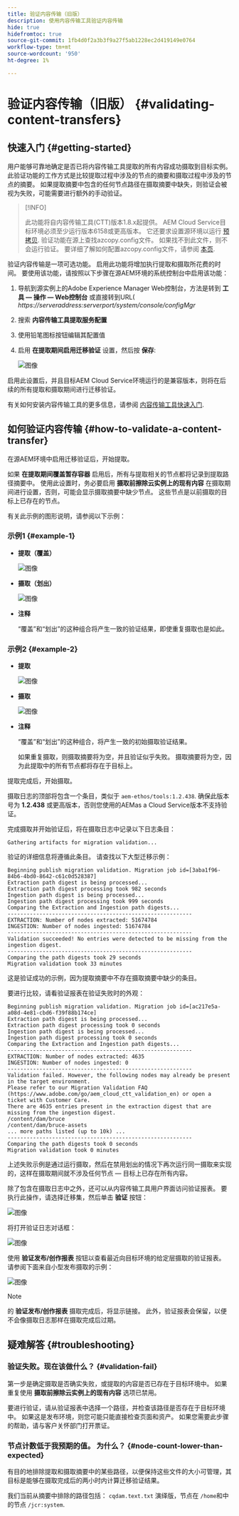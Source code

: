 ```yaml
---
title: 验证内容传输（旧版）
description: 使用内容传输工具验证内容传输
hide: true
hidefromtoc: true
source-git-commit: 1fb4d0f2a3b3f9a27f5ab1228ec2d419149e0764
workflow-type: tm+mt
source-wordcount: '950'
ht-degree: 1%

---
```


# 验证内容传输（旧版） {#validating-content-transfers}

## 快速入门 {#getting-started}

用户能够可靠地确定是否已将内容传输工具提取的所有内容成功摄取到目标实例。 此验证功能的工作方式是比较提取过程中涉及的节点的摘要和摄取过程中涉及的节点的摘要。 如果提取摘要中包含的任何节点路径在摄取摘要中缺失，则验证会被视为失败，可能需要进行额外的手动验证。

>[!INFO]
>
>此功能将自内容传输工具(CTT)版本1.8.x起提供。 AEM Cloud Service目标环境必须至少运行版本6158或更高版本。 它还要求设置源环境以运行 [预拷贝](/help/journey-migration/content-transfer-tool/using-content-transfer-tool/handling-large-content-repositories.md#setting-up-pre-copy-step). 验证功能在源上查找azcopy.config文件。 如果找不到此文件，则不会运行验证。 要详细了解如何配置azcopy.config文件，请参阅 [本页](/help/journey-migration/content-transfer-tool/using-content-transfer-tool/handling-large-content-repositories.md#configure-azcopy-config-file).

验证内容传输是一项可选功能。 启用此功能将增加执行提取和摄取所花费的时间。 要使用该功能，请按照以下步骤在源AEM环境的系统控制台中启用该功能：

1. 导航到源实例上的Adobe Experience Manager Web控制台，方法是转到 **工具 — 操作 — Web控制台** 或直接转到URL( *https://serveraddress:serverport/system/console/configMgr*
1. 搜索 **内容传输工具提取服务配置**
1. 使用铅笔图标按钮编辑其配置值
1. 启用 **在提取期间启用迁移验证** 设置，然后按 **保存**:

   ![图像](/help/journey-migration/content-transfer-tool/assets/CTTvalidation1.png)

启用此设置后，并且目标AEM Cloud Service环境运行的是兼容版本，则将在后续的所有提取和摄取期间进行迁移验证。

有关如何安装内容传输工具的更多信息，请参阅 [内容传输工具快速入门](/help/journey-migration/content-transfer-tool/using-content-transfer-tool/getting-started-content-transfer-tool.md).

## 如何验证内容传输 {#how-to-validate-a-content-transfer}

在源AEM环境中启用迁移验证后，开始提取。

如果 **在提取期间覆盖暂存容器** 启用后，所有与提取相关的节点都将记录到提取路径摘要中。 使用此设置时，务必要启用 **摄取前擦除云实例上的现有内容** 在摄取期间进行设置，否则，可能会显示摄取摘要中缺少节点。 这些节点是以前摄取的目标上已存在的节点。

有关此示例的图形说明，请参阅以下示例：

### 示例1 {#example-1}

* **提取（覆盖）**

   ![图像](/help/journey-migration/content-transfer-tool/assets/CTTextractionoverwrite.png)

* **摄取（划出）**

   ![图像](/help/journey-migration/content-transfer-tool/assets/CTTingestionwipe.png)

* **注释**

   “覆盖”和“划出”的这种组合将产生一致的验证结果，即使重复摄取也是如此。

### 示例2 {#example-2}

* **提取**

   ![图像](/help/journey-migration/content-transfer-tool/assets/CTTextraction.png)

* **摄取**

   ![图像](/help/journey-migration/content-transfer-tool/assets/CTTingestion.png)

* **注释**

   “覆盖”和“划出”的这种组合，将产生一致的初始摄取验证结果。

   如果重复摄取，则摄取摘要将为空，并且验证似乎失败。 摄取摘要将为空，因为此提取中的所有节点都将存在于目标上。

提取完成后，开始摄取。

摄取日志的顶部将包含一个条目，类似于 `aem-ethos/tools:1.2.438`. 确保此版本号为 **1.2.438** 或更高版本，否则您使用的AEMas a Cloud Service版本不支持验证。

完成摄取并开始验证后，将在摄取日志中记录以下日志条目：

```
Gathering artifacts for migration validation...  
```

验证的详细信息将遵循此条目。 请查找以下大型迁移示例：

```
Beginning publish migration validation. Migration job id=[3aba1f96-84b6-4bd0-8642-c61c0d528387]
Extraction path digest is being processed...
Extraction path digest processing took 982 seconds
Ingestion path digest is being processed...
Ingestion path digest processing took 999 seconds
Comparing the Extraction and Ingestion path digests...
----------------------------------------------------------
EXTRACTION: Number of nodes extracted: 51674784
INGESTION: Number of nodes ingested: 51674784
----------------------------------------------------------
Validation succeeded! No entries were detected to be missing from the ingestion digest.
----------------------------------------------------------
Comparing the path digests took 29 seconds
Migration validation took 33 minutes
```

这是验证成功的示例，因为提取摘要中不存在摄取摘要中缺少的条目。

要进行比较，请看验证报表在验证失败时的外观：

```
Beginning publish migration validation. Migration job id=[ac217e5a-a08d-4e81-cbd6-f39f88b174ce]
Extraction path digest is being processed...
Extraction path digest processing took 0 seconds
Ingestion path digest is being processed...
Ingestion path digest processing took 0 seconds
Comparing the Extraction and Ingestion path digests...
----------------------------------------------------------
EXTRACTION: Number of nodes extracted: 4635
INGESTION: Number of nodes ingested: 0
----------------------------------------------------------
Validation failed. However, the following nodes may already be present in the target environment.
Please refer to our Migration Validation FAQ (https://www.adobe.com/go/aem_cloud_ctt_validation_en) or open a ticket with Customer Care.
There are 4635 entries present in the extraction digest that are missing from the ingestion digest.
/content/dam/bruce
/content/dam/bruce-assets
... more paths listed (up to 10k) ...
----------------------------------------------------------
Comparing the path digests took 0 seconds
Migration validation took 0 minutes
```

上述失败示例是通过运行摄取，然后在禁用划出的情况下再次运行同一摄取来实现的，这样在摄取期间就不涉及任何节点 — 目标上已存在所有内容。

除了包含在摄取日志中之外，还可以从内容传输工具用户界面访问验证报表。 要执行此操作，请选择迁移集，然后单击 **验证** 按钮：


![图像](/help/journey-migration/content-transfer-tool/assets/CTTvalidatebutton.png)

将打开验证日志对话框：

![图像](/help/journey-migration/content-transfer-tool/assets/CTTvalidationlogs.png)

使用 **验证发布/创作报表** 按钮以查看最近向目标环境的给定层摄取的验证报表。 请参阅下面来自小型发布摄取的示例：

![图像](/help/journey-migration/content-transfer-tool/assets/CTTvalidationreport.png)

>[!NOTE]
>
>的 **验证发布/创作报表** 摄取完成后，将显示链接。 此外，验证报表会保留，以便不会像摄取日志那样在摄取完成后过期。

## 疑难解答 {#troubleshooting}

### 验证失败。现在该做什么？ {#validation-fail}

第一步是确定摄取是否确实失败，或提取的内容是否已存在于目标环境中。 如果重复使用 **摄取前擦除云实例上的现有内容** 选项已禁用。

要进行验证，请从验证报表中选择一个路径，并检查该路径是否存在于目标环境中。 如果这是发布环境，则您可能只能直接检查页面和资产。 如果您需要此步骤的帮助，请与客户关怀部门打开票证。

### 节点计数低于我预期的值。 为什么？ {#node-count-lower-than-expected}

有目的地排除提取和摄取摘要中的某些路径，以便保持这些文件的大小可管理，其目标是能够在摄取完成后的两小时内计算迁移验证结果。

我们当前从摘要中排除的路径包括： `cqdam.text.txt` 演绎版，节点在 `/home`和中的节点 `/jcr:system`.
